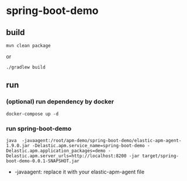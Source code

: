 # spring-boot-demo

## build
```
mvn clean package
```
or

```
./gradlew build
```

## run

### (optional) run dependency by docker
```
docker-compose up -d
```

### run spring-boot-demo

```
java  -javaagent:/root/apm-demo/spring-boot-demo/elastic-apm-agent-1.9.0.jar -Delastic.apm.service_name=spring-boot-demo -Delastic.apm.application_packages=demo -Delastic.apm.server_urls=http://localhost:8200 -jar target/spring-boot-demo-0.0.1-SNAPSHOT.jar
```
* -javaagent: replace it with your elastic-apm-agent file
